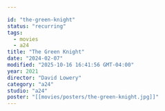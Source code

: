 ```yaml
---

id: "the-green-knight"
status: "recurring"
tags:
  - movies
  - a24
title: "The Green Knight"
date: "2024-02-07"
modified: "2025-10-16 16:41:56 GMT-04:00"
year: 2021
director: "David Lowery"
category: "a24"
studio: "a24"
poster: "[[movies/posters/the-green-knight.jpg]]"
---
```

